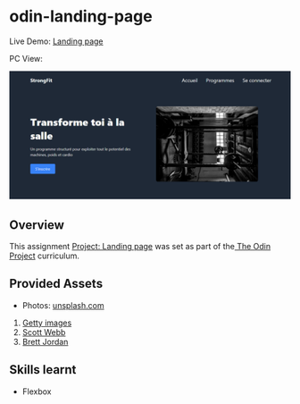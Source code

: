 # odin-landing-page

Live Demo: <a href="https://Dee04Jeen.github.io/odin-landing-page/" target="blank_">Landing page</a>

PC View:

<img width="985" src="images/apercu.png">

## Overview

This assignment <a href="https://www.theodinproject.com/lessons/foundations-landing-page" target="blank_">Project: Landing page</a> was set as part of the<a href="https://www.theodinproject.com/"> The Odin Project</a> curriculum. 

## Provided Assets

- Photos: <a href="https://unsplash.com/fr">unsplash.com</a>
1. <a href="https://unsplash.com/fr/@gettyimages"> Getty images</a>
2. <a href= "https://unsplash.com/fr/@scottwebb"> Scott Webb </a>
3. <a href="https://unsplash.com/fr/@brett_jordan"> Brett Jordan </a>


## Skills learnt 
- Flexbox 

